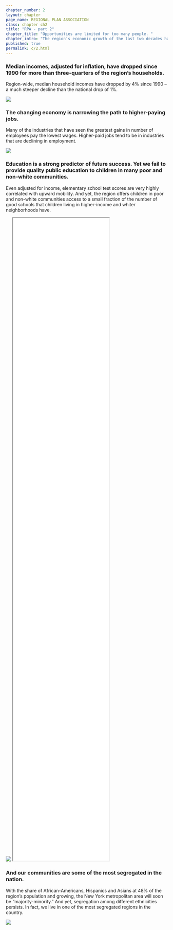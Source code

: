 ```yaml
---
chapter_number: 2
layout: chapter
page_name: REGIONAL PLAN ASSOCIATION
class: chapter ch2
title: "RPA - part 2"
chapter_title: "Opportunities are limited for too many people. "
chapter_intro: "The region’s economic growth of the last two decades hasn’t been shared by many people. Median income, adjusted for inflation, for the bottom half of income earners has dropped 14% since 1990. Incomes have fallen nationwide, but the trend is more pronounced in the New York metropolitan region.<br><br> As a result, more people live in poverty today than a generation ago, and the middle class faces wage stagnation and a crisis of affordability. Segregation by race and class in our communities is limiting educational opportunities for too many young people. "
published: true
permalink: c/2.html
---
```


### Median incomes, adjusted for inflation, have dropped since 1990 for more than three-quarters of the region’s households.
Region-wide, median household incomes have dropped by 4% since 1990 – a much steeper decline than the national drop of 1%.

<img src="/rpa/media/2_Median Household Income, New York Metropolitan Region.png" class="img-responsive" />

### The changing economy is narrowing the path to higher-paying jobs.
Many of the industries that have seen the greatest gains in number of employees pay the lowest wages. Higher-paid jobs tend to be in industries that are declining in employment.

<img src="/rpa/media/2_Change in Employment by Sector.png" class="img-responsive" />

### Education is a strong predictor of future success. Yet we fail to provide quality public education to children in many poor and non-white communities.
Even adjusted for income, elementary school test scores are very highly correlated with upward mobility. And yet, the region offers children in poor and non-white communities access to a small fraction of the number of good schools that children living in higher-income and whiter neighborhoods have.

<img src="/rpa/media/2_Elementary School Performance.png" class="img-responsive" />

<iframe src="/rpa/maps/schools.html" height="2000" class="wrap-map"></iframe>

### And our communities are some of the most segregated in the nation.
With the share of African-Americans, Hispanics and Asians at 48% of the region’s population and growing, the New York metropolitan area will soon be “majority-minority.” And yet, segregation among different ethnicities persists. In fact, we live in one of the most segregated regions in the country.

<img src="/rpa/media/2_Segregation.png" class="img-responsive" />